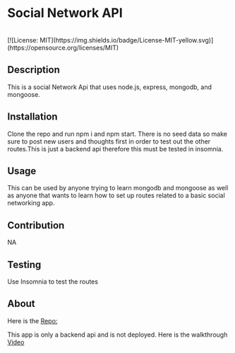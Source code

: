 # Social Network API
<br>
[![License: MIT](https://img.shields.io/badge/License-MIT-yellow.svg)](https://opensource.org/licenses/MIT)
<br>

## Description
This is a social Network Api that uses node.js, express, mongodb, and mongoose.

## Installation
Clone the repo and run npm i and npm start. There is no seed data so make sure to post new users and thoughts first in order to test out the other routes.This is just a backend api therefore this must be tested in insomnia. 

## Usage
This can be used by anyone trying to learn mongodb and mongoose as well as anyone that wants to learn how to set up routes related to a basic social networking app.

## Contribution
NA

## Testing
Use Insomnia to test the routes

## About 
Here is the [Repo:](https://github.com/DawsonBolen/Social-Network-API) 

This app is only a backend api and is not deployed. Here is the walkthrough [Video](https://drive.google.com/file/d/12nNGqZhfPxt7GBSZ-KUogpHxnOpUuCTW/view)


